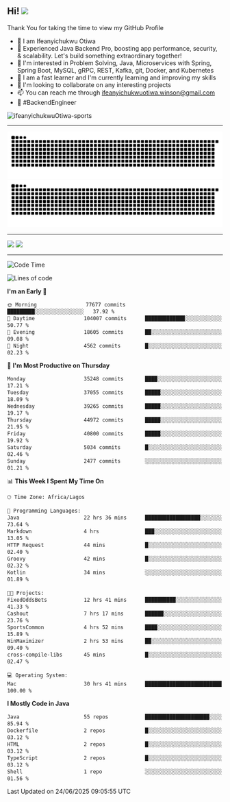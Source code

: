 <!-- BLOG-POST-LIST:START --><!-- BLOG-POST-LIST:END -->

## Hi! <img src="https://media.giphy.com/media/hvRJCLFzcasrR4ia7z/giphy.gif" width="4%"> 

Thank You for taking the time to view my GitHub Profile

- 👋 I am Ifeanyichukwu Otiwa
- 🚀 Experienced Java Backend Pro, boosting app performance, security, & scalability. Let's build something extraordinary together!
- 👀 I'm interested in Problem Solving, Java, Microservices with Spring, Spring Boot, MySQL, gRPC, REST, Kafka, git, Docker, and Kubernetes
- 🌱 I am a fast learner and I'm currently learning and improving my skills
- 💞️ I'm looking to collaborate on any interesting projects
- 📫 You can reach me through ifeanyichukwuotiwa.winson@gmail.com
- 🚀 #BackendEngineer

<p align="left" marginTop="10px"> <img src="https://komarev.com/ghpvc/?username=ifeanyichukwuOtiwa-sports&label=Profile%20views&color=0e75b6&style=for-the-badge" alt="ifeanyichukwuOtiwa-sports" /> </p>

***

<!--🐍📈SNAKEGRAPH / 🌐WEBSITE: https://github.com/Platane/snk -->
![github contribution grid snake animation](https://raw.githubusercontent.com/ifeanyichukwuOtiwa-sports/ifeanyichukwuOtiwa-sports/output/github-contribution-grid-snake-dark.svg#gh-dark-mode-only)![github contribution grid snake animation](https://raw.githubusercontent.com/ifeanyichukwuOtiwa-sports/ifeanyichukwuOtiwa-sports/output/github-contribution-grid-snake.svg#gh-light-mode-only)

***

<p float="left">
  <img float="left" src="https://github-readme-stats.vercel.app/api?username=ifeanyichukwuOtiwa-sports&count_private=true&include_all_commits=true&theme=react&show_icons=true" />
  <img float="right" src="https://github-readme-stats.vercel.app/api/top-langs/?username=ifeanyichukwuOtiwa-sports&layout=compact&show_icons=true&theme=react" /> 
</p>

***



<!--START_SECTION:waka-->
![Code Time](http://img.shields.io/badge/Code%20Time-3%2C866%20hrs%201%20min-blue)

![Lines of code](https://img.shields.io/badge/From%20Hello%20World%20I%27ve%20Written-54.9%20million%20lines%20of%20code-blue)

**I'm an Early 🐤** 

```text
🌞 Morning                77677 commits       █████████░░░░░░░░░░░░░░░░   37.92 % 
🌆 Daytime                104007 commits      █████████████░░░░░░░░░░░░   50.77 % 
🌃 Evening                18605 commits       ██░░░░░░░░░░░░░░░░░░░░░░░   09.08 % 
🌙 Night                  4562 commits        █░░░░░░░░░░░░░░░░░░░░░░░░   02.23 % 
```
📅 **I'm Most Productive on Thursday** 

```text
Monday                   35248 commits       ████░░░░░░░░░░░░░░░░░░░░░   17.21 % 
Tuesday                  37055 commits       █████░░░░░░░░░░░░░░░░░░░░   18.09 % 
Wednesday                39265 commits       █████░░░░░░░░░░░░░░░░░░░░   19.17 % 
Thursday                 44972 commits       █████░░░░░░░░░░░░░░░░░░░░   21.95 % 
Friday                   40800 commits       █████░░░░░░░░░░░░░░░░░░░░   19.92 % 
Saturday                 5034 commits        █░░░░░░░░░░░░░░░░░░░░░░░░   02.46 % 
Sunday                   2477 commits        ░░░░░░░░░░░░░░░░░░░░░░░░░   01.21 % 
```


📊 **This Week I Spent My Time On** 

```text
🕑︎ Time Zone: Africa/Lagos

💬 Programming Languages: 
Java                     22 hrs 36 mins      ██████████████████░░░░░░░   73.64 % 
Markdown                 4 hrs               ███░░░░░░░░░░░░░░░░░░░░░░   13.05 % 
HTTP Request             44 mins             █░░░░░░░░░░░░░░░░░░░░░░░░   02.40 % 
Groovy                   42 mins             █░░░░░░░░░░░░░░░░░░░░░░░░   02.32 % 
Kotlin                   34 mins             ░░░░░░░░░░░░░░░░░░░░░░░░░   01.89 % 

🐱‍💻 Projects: 
FixedOddsBets            12 hrs 41 mins      ██████████░░░░░░░░░░░░░░░   41.33 % 
Cashout                  7 hrs 17 mins       ██████░░░░░░░░░░░░░░░░░░░   23.76 % 
SportsCommon             4 hrs 52 mins       ████░░░░░░░░░░░░░░░░░░░░░   15.89 % 
WinMaximizer             2 hrs 53 mins       ██░░░░░░░░░░░░░░░░░░░░░░░   09.40 % 
cross-compile-libs       45 mins             █░░░░░░░░░░░░░░░░░░░░░░░░   02.47 % 

💻 Operating System: 
Mac                      30 hrs 41 mins      █████████████████████████   100.00 % 
```

**I Mostly Code in Java** 

```text
Java                     55 repos            █████████████████████░░░░   85.94 % 
Dockerfile               2 repos             █░░░░░░░░░░░░░░░░░░░░░░░░   03.12 % 
HTML                     2 repos             █░░░░░░░░░░░░░░░░░░░░░░░░   03.12 % 
TypeScript               2 repos             █░░░░░░░░░░░░░░░░░░░░░░░░   03.12 % 
Shell                    1 repo              ░░░░░░░░░░░░░░░░░░░░░░░░░   01.56 % 
```




 Last Updated on 24/06/2025 09:05:55 UTC
<!--END_SECTION:waka-->

<!--
<p align="center">
![trophy](https://github-profile-trophy.vercel.app/?username=ifeanyichukwuOtiwa-sports&theme=onedark) (https://github.com/ryo-ma/github-profile-trophy)
</p>
-->

<!---
ifeanyi-otiwa/ifeanyi-otiwa is a ✨ special ✨ repository because its `README.md` (this file) appears on your GitHub profile.
You can click the Preview link to take a look at your changes.
--->
